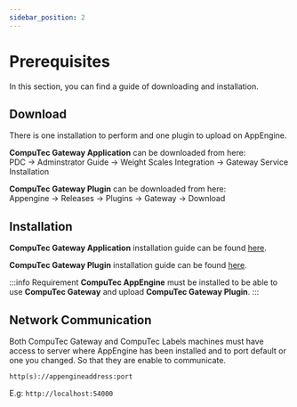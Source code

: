 ```yaml
---
sidebar_position: 2
---
```


# Prerequisites

In this section, you can find a guide of downloading and installation.

## Download

There is one installation to perform and one plugin to upload on AppEngine.

**CompuTec Gateway Application** can be downloaded from here:
<br/>PDC -> Adminstrator Guide -> Weight Scales Integration -> Gateway Service Installation

**CompuTec Gateway Plugin** can be downloaded from here:
<br/>Appengine -> Releases -> Plugins -> Gateway -> Download

## Installation

**CompuTec Gateway Application** installation guide can be found [here](https://computec-docs.pages.dev/pdc/releases/downloads#computec-gateway-service).
<!-- TODO: Replacement above Link to path -->

**CompuTec Gateway Plugin** installation guide can be found [here](https://connect.computec.pl/display/AEEN/Configuration+and+Administration#ConfigurationandAdministration-pluginPlugins).
<!-- TODO: Replacement above Link to path -->

:::info Requirement
    **CompuTec AppEngine** must be installed to be able to use **CompuTec Gateway** and upload **CompuTec Gateway Plugin**.
:::

## Network Communication

Both CompuTec Gateway and CompuTec Labels machines must have access to server where AppEngine has been installed and to port default or one you changed. So that they are enable to communicate.

`http(s)://appengineaddress:port`

E.g: `http://localhost:54000`
